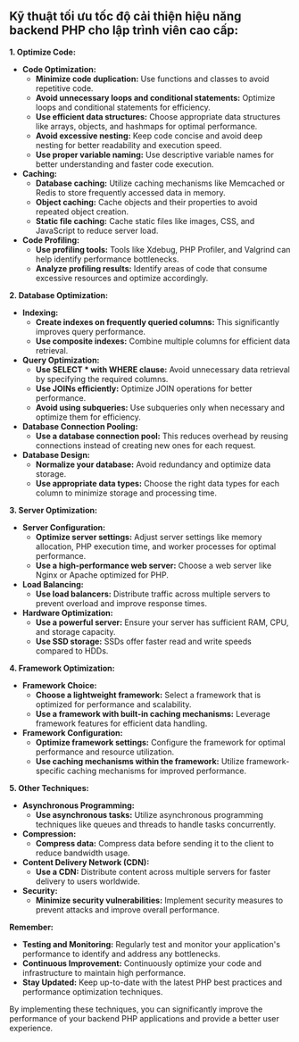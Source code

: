 ## Kỹ thuật tối ưu tốc độ cải thiện hiệu năng backend PHP cho lập trình viên cao cấp:

**1. Optimize Code:**

* **Code Optimization:**
    * **Minimize code duplication:** Use functions and classes to avoid repetitive code.
    * **Avoid unnecessary loops and conditional statements:** Optimize loops and conditional statements for efficiency.
    * **Use efficient data structures:** Choose appropriate data structures like arrays, objects, and hashmaps for optimal performance.
    * **Avoid excessive nesting:** Keep code concise and avoid deep nesting for better readability and execution speed.
    * **Use proper variable naming:** Use descriptive variable names for better understanding and faster code execution.
* **Caching:**
    * **Database caching:** Utilize caching mechanisms like Memcached or Redis to store frequently accessed data in memory.
    * **Object caching:** Cache objects and their properties to avoid repeated object creation.
    * **Static file caching:** Cache static files like images, CSS, and JavaScript to reduce server load.
* **Code Profiling:**
    * **Use profiling tools:** Tools like Xdebug, PHP Profiler, and Valgrind can help identify performance bottlenecks.
    * **Analyze profiling results:** Identify areas of code that consume excessive resources and optimize accordingly.

**2. Database Optimization:**

* **Indexing:**
    * **Create indexes on frequently queried columns:** This significantly improves query performance.
    * **Use composite indexes:** Combine multiple columns for efficient data retrieval.
* **Query Optimization:**
    * **Use SELECT * with WHERE clause:** Avoid unnecessary data retrieval by specifying the required columns.
    * **Use JOINs efficiently:** Optimize JOIN operations for better performance.
    * **Avoid using subqueries:** Use subqueries only when necessary and optimize them for efficiency.
* **Database Connection Pooling:**
    * **Use a database connection pool:** This reduces overhead by reusing connections instead of creating new ones for each request.
* **Database Design:**
    * **Normalize your database:** Avoid redundancy and optimize data storage.
    * **Use appropriate data types:** Choose the right data types for each column to minimize storage and processing time.

**3. Server Optimization:**

* **Server Configuration:**
    * **Optimize server settings:** Adjust server settings like memory allocation, PHP execution time, and worker processes for optimal performance.
    * **Use a high-performance web server:** Choose a web server like Nginx or Apache optimized for PHP.
* **Load Balancing:**
    * **Use load balancers:** Distribute traffic across multiple servers to prevent overload and improve response times.
* **Hardware Optimization:**
    * **Use a powerful server:** Ensure your server has sufficient RAM, CPU, and storage capacity.
    * **Use SSD storage:** SSDs offer faster read and write speeds compared to HDDs.

**4. Framework Optimization:**

* **Framework Choice:**
    * **Choose a lightweight framework:** Select a framework that is optimized for performance and scalability.
    * **Use a framework with built-in caching mechanisms:** Leverage framework features for efficient data handling.
* **Framework Configuration:**
    * **Optimize framework settings:** Configure the framework for optimal performance and resource utilization.
    * **Use caching mechanisms within the framework:** Utilize framework-specific caching mechanisms for improved performance.

**5. Other Techniques:**

* **Asynchronous Programming:**
    * **Use asynchronous tasks:** Utilize asynchronous programming techniques like queues and threads to handle tasks concurrently.
* **Compression:**
    * **Compress data:** Compress data before sending it to the client to reduce bandwidth usage.
* **Content Delivery Network (CDN):**
    * **Use a CDN:** Distribute content across multiple servers for faster delivery to users worldwide.
* **Security:**
    * **Minimize security vulnerabilities:** Implement security measures to prevent attacks and improve overall performance.


**Remember:**

* **Testing and Monitoring:** Regularly test and monitor your application's performance to identify and address any bottlenecks.
* **Continuous Improvement:** Continuously optimize your code and infrastructure to maintain high performance.
* **Stay Updated:** Keep up-to-date with the latest PHP best practices and performance optimization techniques.


By implementing these techniques, you can significantly improve the performance of your backend PHP applications and provide a better user experience.
